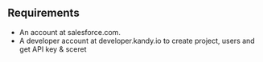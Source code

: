 ## Requirements

- An account at salesforce.com. 
- A developer account at developer.kandy.io to create project, users and get API key & sceret
